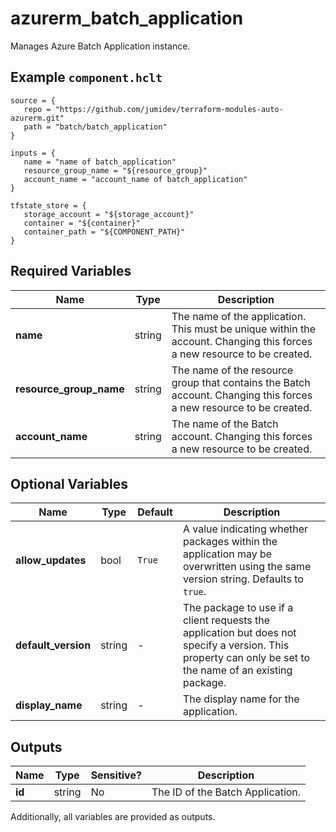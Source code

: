 # azurerm_batch_application

Manages Azure Batch Application instance.

## Example `component.hclt`

```hcl
source = {
   repo = "https://github.com/jumidev/terraform-modules-auto-azurerm.git" 
   path = "batch/batch_application" 
}

inputs = {
   name = "name of batch_application" 
   resource_group_name = "${resource_group}" 
   account_name = "account_name of batch_application" 
}

tfstate_store = {
   storage_account = "${storage_account}" 
   container = "${container}" 
   container_path = "${COMPONENT_PATH}" 
}

```

## Required Variables

| Name | Type |  Description |
| ---- | --------- |  ----------- |
| **name** | string |  The name of the application. This must be unique within the account. Changing this forces a new resource to be created. | 
| **resource_group_name** | string |  The name of the resource group that contains the Batch account. Changing this forces a new resource to be created. | 
| **account_name** | string |  The name of the Batch account. Changing this forces a new resource to be created. | 

## Optional Variables

| Name | Type |  Default  |  Description |
| ---- | --------- |  ----------- | ----------- |
| **allow_updates** | bool |  `True`  |  A value indicating whether packages within the application may be overwritten using the same version string. Defaults to `true`. | 
| **default_version** | string |  -  |  The package to use if a client requests the application but does not specify a version. This property can only be set to the name of an existing package. | 
| **display_name** | string |  -  |  The display name for the application. | 



## Outputs

| Name | Type | Sensitive? | Description |
| ---- | ---- | --------- | --------- |
| **id** | string | No  | The ID of the Batch Application. | 

Additionally, all variables are provided as outputs.
